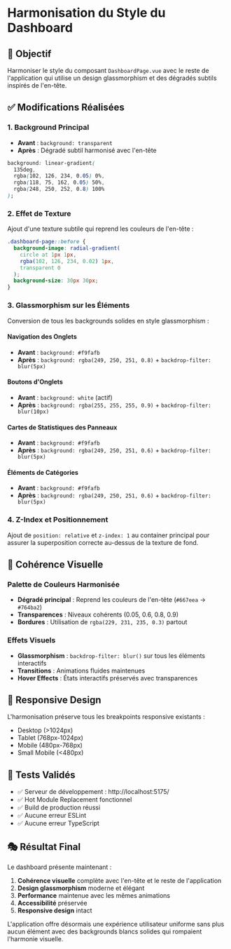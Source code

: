 # Harmonisation du Style du Dashboard

## 🎯 Objectif

Harmoniser le style du composant `DashboardPage.vue` avec le reste de l'application qui utilise un
design glassmorphism et des dégradés subtils inspirés de l'en-tête.

## ✅ Modifications Réalisées

### 1. Background Principal

- **Avant** : `background: transparent`
- **Après** : Dégradé subtil harmonisé avec l'en-tête

```css
background: linear-gradient(
  135deg,
  rgba(102, 126, 234, 0.05) 0%,
  rgba(118, 75, 162, 0.05) 50%,
  rgba(248, 250, 252, 0.8) 100%
);
```

### 2. Effet de Texture

Ajout d'une texture subtile qui reprend les couleurs de l'en-tête :

```css
.dashboard-page::before {
  background-image: radial-gradient(
    circle at 1px 1px,
    rgba(102, 126, 234, 0.02) 1px,
    transparent 0
  );
  background-size: 30px 30px;
}
```

### 3. Glassmorphism sur les Éléments

Conversion de tous les backgrounds solides en style glassmorphism :

#### Navigation des Onglets

- **Avant** : `background: #f9fafb`
- **Après** : `background: rgba(249, 250, 251, 0.8)` + `backdrop-filter: blur(5px)`

#### Boutons d'Onglets

- **Avant** : `background: white` (actif)
- **Après** : `background: rgba(255, 255, 255, 0.9)` + `backdrop-filter: blur(10px)`

#### Cartes de Statistiques des Panneaux

- **Avant** : `background: #f9fafb`
- **Après** : `background: rgba(249, 250, 251, 0.6)` + `backdrop-filter: blur(5px)`

#### Éléments de Catégories

- **Avant** : `background: #f9fafb`
- **Après** : `background: rgba(249, 250, 251, 0.6)` + `backdrop-filter: blur(5px)`

### 4. Z-Index et Positionnement

Ajout de `position: relative` et `z-index: 1` au container principal pour assurer la superposition
correcte au-dessus de la texture de fond.

## 🎨 Cohérence Visuelle

### Palette de Couleurs Harmonisée

- **Dégradé principal** : Reprend les couleurs de l'en-tête (`#667eea` → `#764ba2`)
- **Transparences** : Niveaux cohérents (0.05, 0.6, 0.8, 0.9)
- **Bordures** : Utilisation de `rgba(229, 231, 235, 0.3)` partout

### Effets Visuels

- **Glassmorphism** : `backdrop-filter: blur()` sur tous les éléments interactifs
- **Transitions** : Animations fluides maintenues
- **Hover Effects** : États interactifs préservés avec transparences

## 📱 Responsive Design

L'harmonisation préserve tous les breakpoints responsive existants :

- Desktop (>1024px)
- Tablet (768px-1024px)
- Mobile (480px-768px)
- Small Mobile (<480px)

## 🧪 Tests Validés

- ✅ Serveur de développement : http://localhost:5175/
- ✅ Hot Module Replacement fonctionnel
- ✅ Build de production réussi
- ✅ Aucune erreur ESLint
- ✅ Aucune erreur TypeScript

## 🎭 Résultat Final

Le dashboard présente maintenant :

1. **Cohérence visuelle** complète avec l'en-tête et le reste de l'application
2. **Design glassmorphism** moderne et élégant
3. **Performance** maintenue avec les mêmes animations
4. **Accessibilité** préservée
5. **Responsive design** intact

L'application offre désormais une expérience utilisateur uniforme sans plus aucun élément avec des
backgrounds blancs solides qui rompaient l'harmonie visuelle.
